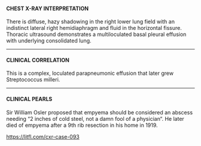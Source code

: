 #### CHEST X-RAY INTERPRETATION
There is diffuse, hazy shadowing in the right lower lung field with an indistinct lateral right hemidiaphragm and fluid in the horizontal fissure. Thoracic ultrasound demonstrates a multiloculated basal pleural effusion with underlying consolidated lung.

---------------
#### CLINICAL CORRELATION
This is a complex, loculated parapneumonic effusion that later grew Streptococcus milleri.

---------------
#### CLINICAL PEARLS
Sir William Osler proposed that empyema should be considered an abscess needing “2 inches of cold steel, not a damn fool of a physician“. He later died of empyema after a 9th rib resection in his home in 1919.


<https://litfl.com/cxr-case-093>